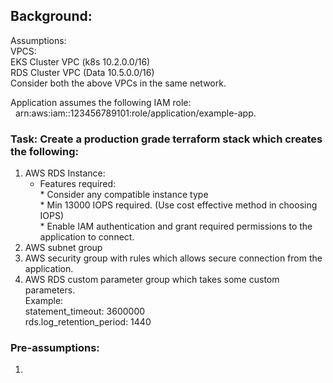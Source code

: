 ## Background: 
Assumptions: <br />
VPCS: <br />
EKS Cluster VPC (k8s 10.2.0.0/16) <br />
RDS Cluster VPC (Data 10.5.0.0/16) <br />
Consider both the above VPCs in the same network.<br />

Application assumes the following IAM role:<br />
&nbsp; arn:aws:iam::123456789101:role/application/example-app.<br />



### Task: Create a production grade terraform stack which creates the following:
1. AWS RDS Instance:<br />
      - Features required:<br />
              * Consider any compatible instance type<br />
              * Min 13000 IOPS required. (Use cost effective
method in choosing IOPS)<br />
              * Enable IAM authentication and grant required
permissions to the application to connect. <br />
3. AWS subnet group<br />
4. AWS security group with rules which allows secure connection
from the application. <br />
5. AWS RDS custom parameter group which takes some custom
parameters. <br />
   Example:<br />
   statement_timeout: 3600000 <br />
   rds.log_retention_period: 1440 <br />


### Pre-assumptions: 
1. 